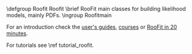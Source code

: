 \defgroup Roofit Roofit
\brief RooFit main classes for building likelihood models, mainly PDFs.
\ingroup Roofitmain

For an introduction check the [user's guides](https://root.cern.ch/root-user-guides-and-manuals),
[courses](https://root.cern.ch/courses) or [RooFit in 20 minutes](https://root.cern.ch/roofit-20-minutes).

For tutorials see \ref tutorial_roofit. 
